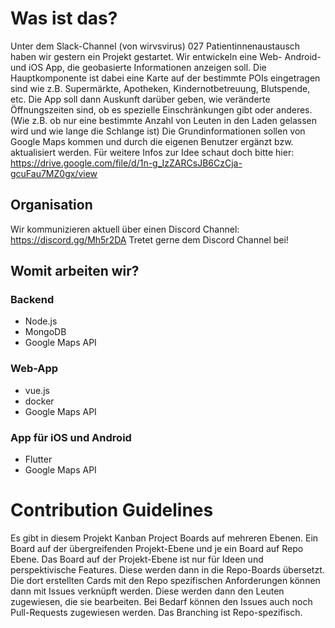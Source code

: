 # Was ist das?
Unter dem Slack-Channel (von wirvsvirus) 027 Patientinnenaustausch haben wir gestern ein Projekt gestartet. Wir entwickeln eine Web- Android- und iOS App, die geobasierte Informationen anzeigen soll. Die Hauptkomponente ist dabei eine Karte auf der bestimmte POIs eingetragen sind wie z.B. Supermärkte, Apotheken, Kindernotbetreuung, Blutspende, etc. Die App soll dann Auskunft darüber geben, wie veränderte Öffnungszeiten sind, ob es spezielle Einschränkungen gibt oder anderes. (Wie z.B. ob nur eine bestimmte Anzahl von Leuten in den Laden gelassen wird und wie lange die Schlange ist) Die Grundinformationen sollen von Google Maps kommen und durch die eigenen Benutzer ergänzt bzw. aktualisiert werden. Für weitere Infos zur Idee schaut doch bitte hier: https://drive.google.com/file/d/1n-g_IzZARCsJB6CzCja-gcuFau7MZ0gx/view

## Organisation
Wir kommunizieren aktuell über einen Discord Channel: https://discord.gg/Mh5r2DA
Tretet gerne dem Discord Channel bei!

## Womit arbeiten wir?
### Backend
- Node.js
- MongoDB
- Google Maps API

### Web-App
- vue.js
- docker
- Google Maps API

### App für iOS und Android
- Flutter
- Google Maps API

# Contribution Guidelines
Es gibt in diesem Projekt Kanban Project Boards auf mehreren Ebenen. Ein Board auf der übergreifenden Projekt-Ebene und je ein Board auf Repo Ebene. Das Board auf der Projekt-Ebene ist nur für Ideen und perspektivische Features. Diese werden dann in die Repo-Boards übersetzt. Die dort erstellten Cards mit den Repo spezifischen Anforderungen können dann mit Issues verknüpft werden. Diese werden dann den Leuten zugewiesen, die sie bearbeiten. Bei Bedarf können den Issues auch noch Pull-Requests zugewiesen werden. Das Branching ist Repo-spezifisch.
